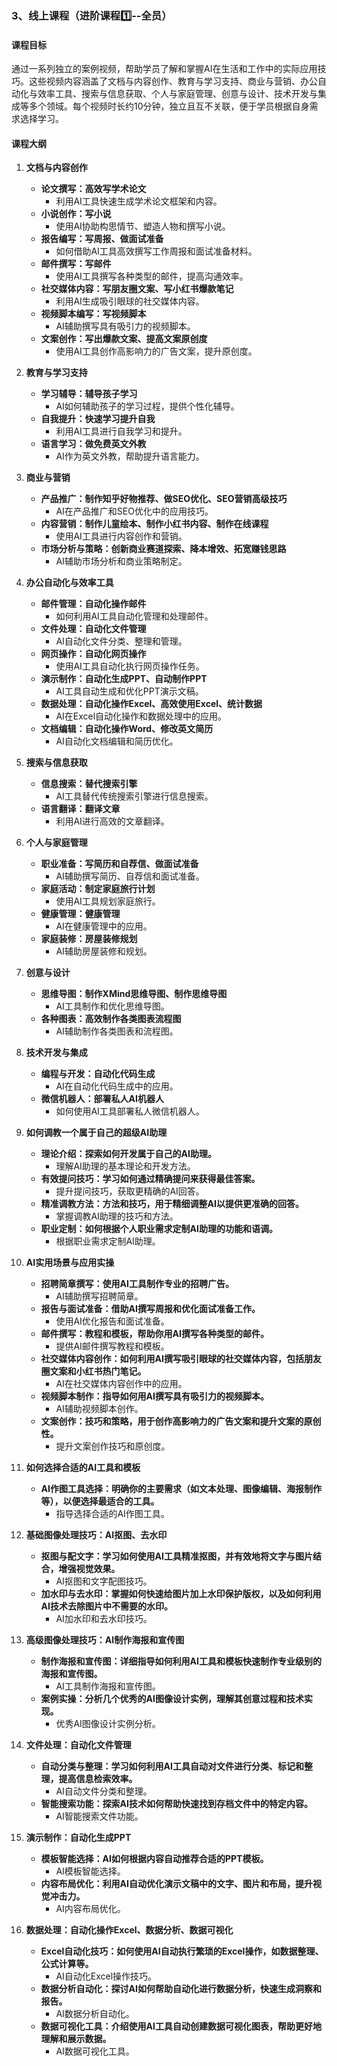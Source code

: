 ### 3、线上课程（进阶课程1️⃣--全员）

#### 课程目标

通过一系列独立的案例视频，帮助学员了解和掌握AI在生活和工作中的实际应用技巧。这些视频内容涵盖了文档与内容创作、教育与学习支持、商业与营销、办公自动化与效率工具、搜索与信息获取、个人与家庭管理、创意与设计、技术开发与集成等多个领域。每个视频时长约10分钟，独立且互不关联，便于学员根据自身需求选择学习。

#### 课程大纲

1. **文档与内容创作**
   - **论文撰写：高效写学术论文**
     - 利用AI工具快速生成学术论文框架和内容。
   - **小说创作：写小说**
     - 使用AI协助构思情节、塑造人物和撰写小说。
   - **报告编写：写周报、做面试准备**
     - 如何借助AI工具高效撰写工作周报和面试准备材料。
   - **邮件撰写：写邮件**
     - 使用AI工具撰写各种类型的邮件，提高沟通效率。
   - **社交媒体内容：写朋友圈文案、写小红书爆款笔记**
     - 利用AI生成吸引眼球的社交媒体内容。
   - **视频脚本编写：写视频脚本**
     - AI辅助撰写具有吸引力的视频脚本。
   - **文案创作：写出爆款文案、提高文案原创度**
     - 使用AI工具创作高影响力的广告文案，提升原创度。

2. **教育与学习支持**
   - **学习辅导：辅导孩子学习**
     - AI如何辅助孩子的学习过程，提供个性化辅导。
   - **自我提升：快速学习提升自我**
     - 利用AI工具进行自我学习和提升。
   - **语言学习：做免费英文外教**
     - AI作为英文外教，帮助提升语言能力。

3. **商业与营销**
   - **产品推广：制作知乎好物推荐、做SEO优化、SEO营销高级技巧**
     - AI在产品推广和SEO优化中的应用技巧。
   - **内容营销：制作儿童绘本、制作小红书内容、制作在线课程**
     - 使用AI工具进行内容创作和营销。
   - **市场分析与策略：创新商业赛道探索、降本增效、拓宽赚钱思路**
     - AI辅助市场分析和商业策略制定。

4. **办公自动化与效率工具**
   - **邮件管理：自动化操作邮件**
     - 如何利用AI工具自动化管理和处理邮件。
   - **文件处理：自动化文件管理**
     - AI自动化文件分类、整理和管理。
   - **网页操作：自动化网页操作**
     - 使用AI工具自动化执行网页操作任务。
   - **演示制作：自动化生成PPT、自动制作PPT**
     - AI工具自动生成和优化PPT演示文稿。
   - **数据处理：自动化操作Excel、高效使用Excel、统计数据**
     - AI在Excel自动化操作和数据处理中的应用。
   - **文档编辑：自动化操作Word、修改英文简历**
     - AI自动化文档编辑和简历优化。

5. **搜索与信息获取**
   - **信息搜索：替代搜索引擎**
     - AI工具替代传统搜索引擎进行信息搜索。
   - **语言翻译：翻译文章**
     - 利用AI进行高效的文章翻译。

6. **个人与家庭管理**
   - **职业准备：写简历和自荐信、做面试准备**
     - AI辅助撰写简历、自荐信和面试准备。
   - **家庭活动：制定家庭旅行计划**
     - 使用AI工具规划家庭旅行。
   - **健康管理：健康管理**
     - AI在健康管理中的应用。
   - **家庭装修：房屋装修规划**
     - AI辅助房屋装修和规划。

7. **创意与设计**
   - **思维导图：制作XMind思维导图、制作思维导图**
     - AI工具制作和优化思维导图。
   - **各种图表：高效制作各类图表流程图**
     - AI辅助制作各类图表和流程图。

8. **技术开发与集成**
   - **编程与开发：自动化代码生成**
     - AI在自动化代码生成中的应用。
   - **微信机器人：部署私人AI机器人**
     - 如何使用AI工具部署私人微信机器人。

9. **如何调教一个属于自己的超级AI助理**
   - **理论介绍：探索如何开发属于自己的AI助理。**
     - 理解AI助理的基本理论和开发方法。
   - **有效提问技巧：学习如何通过精确提问来获得最佳答案。**
     - 提升提问技巧，获取更精确的AI回答。
   - **精准调教方法：方法和技巧，用于精细调整AI以提供更准确的回答。**
     - 掌握调教AI助理的技巧和方法。
   - **职业定制：如何根据个人职业需求定制AI助理的功能和语调。**
     - 根据职业需求定制AI助理。

10. **AI实用场景与应用实操**
    - **招聘简章撰写：使用AI工具制作专业的招聘广告。**
      - AI辅助撰写招聘简章。
    - **报告与面试准备：借助AI撰写周报和优化面试准备工作。**
      - 使用AI优化报告和面试准备。
    - **邮件撰写：教程和模板，帮助你用AI撰写各种类型的邮件。**
      - 提供AI邮件撰写教程和模板。
    - **社交媒体内容创作：如何利用AI撰写吸引眼球的社交媒体内容，包括朋友圈文案和小红书热门笔记。**
      - AI在社交媒体内容创作中的应用。
    - **视频脚本制作：指导如何用AI撰写具有吸引力的视频脚本。**
      - AI辅助视频脚本创作。
    - **文案创作：技巧和策略，用于创作高影响力的广告文案和提升文案的原创性。**
      - 提升文案创作技巧和原创度。

11. **如何选择合适的AI工具和模板**
    - **AI作图工具选择：明确你的主要需求（如文本处理、图像编辑、海报制作等），以便选择最适合的工具。**
      - 指导选择合适的AI作图工具。

12. **基础图像处理技巧：AI抠图、去水印**
    - **抠图与配文字：学习如何使用AI工具精准抠图，并有效地将文字与图片结合，增强视觉效果。**
      - AI抠图和文字配图技巧。
    - **加水印与去水印：掌握如何快速给图片加上水印保护版权，以及如何利用AI技术去除图片中不需要的水印。**
      - AI加水印和去水印技巧。

13. **高级图像处理技巧：AI制作海报和宣传图**
    - **制作海报和宣传图：详细指导如何利用AI工具和模板快速制作专业级别的海报和宣传图。**
      - AI工具制作海报和宣传图。
    - **案例实操：分析几个优秀的AI图像设计实例，理解其创意过程和技术实现。**
      - 优秀AI图像设计实例分析。

14. **文件处理：自动化文件管理**
    - **自动分类与整理：学习如何利用AI工具自动对文件进行分类、标记和整理，提高信息检索效率。**
      - AI自动文件分类和整理。
    - **智能搜索功能：探索AI技术如何帮助快速找到存档文件中的特定内容。**
      - AI智能搜索文件功能。

15. **演示制作：自动化生成PPT**
    - **模板智能选择：AI如何根据内容自动推荐合适的PPT模板。**
      - AI模板智能选择。
    - **内容布局优化：利用AI自动优化演示文稿中的文字、图片和布局，提升视觉冲击力。**
      - AI内容布局优化。

16. **数据处理：自动化操作Excel、数据分析、数据可视化**
    - **Excel自动化技巧：如何使用AI自动执行繁琐的Excel操作，如数据整理、公式计算等。**
      - AI自动化Excel操作技巧。
    - **数据分析自动化：探讨AI如何帮助自动化进行数据分析，快速生成洞察和报告。**
      - AI数据分析自动化。
    - **数据可视化工具：介绍使用AI工具自动创建数据可视化图表，帮助更好地理解和展示数据。**
      - AI数据可视化工具。